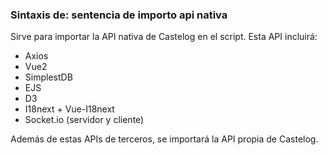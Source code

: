 ### Sintaxis de: sentencia de importo api nativa

Sirve para importar la API nativa de Castelog en el script. Esta API incluirá:

  - Axios
  - Vue2
  - SimplestDB
  - EJS
  - D3
  - I18next + Vue-I18next
  - Socket.io (servidor y cliente)

Además de estas APIs de terceros, se importará la API propia de Castelog.

```calo

```